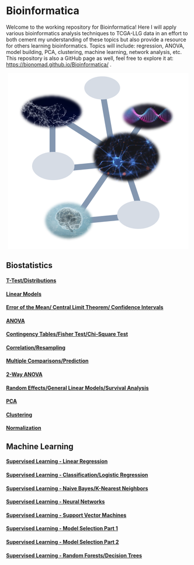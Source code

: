 
# Bioinformatica

Welcome to the working repository for Bioinformatica! Here I will apply various bioinformatics analysis techniques to TCGA-LLG data in an effort to both cement my understanding of these topics but also provide a resource for others learning bioinformatics. Topics will include: regression, ANOVA, model building, PCA, clustering, machine learning, network analysis, etc. This repository is also a GitHub page as well, feel free to explore it at: https://bionomad.github.io/Bioinformatica/ . 

<p align="center">
    <img src="https://github.com/BioNomad/Bioinformatica/blob/main/images/info_graphic.PNG" width=, height=>
</p>

## Biostatistics 

#### [T-Test/Distributions][1]

#### [Linear Models][2]

#### [Error of the Mean/ Central Limit Theorem/ Confidence Intervals][3]

#### [ANOVA][4]

#### [Contingency Tables/Fisher Test/Chi-Square Test][5]

#### [Correlation/Resampling][6]

#### [Multiple Comparisons/Prediction][7]

#### [2-Way ANOVA][8]

#### [Random Effects/General Linear Models/Survival Analysis][9]

#### [PCA][10]

#### [Clustering][11]

#### [Normalization][12]

## Machine Learning

#### [Supervised Learning - Linear Regression][13]

#### [Supervised Learning - Classification/Logistic Regression][14]

#### [Supervised Learning - Naive Bayes/K-Nearest Neighbors][15]

#### [Supervised Learning - Neural Networks][16]

#### [Supervised Learning - Support Vector Machines][17]

#### [Supervised Learning - Model Selection Part 1][18]

#### [Supervised Learning - Model Selection Part 2][19]

#### [Supervised Learning - Random Forests/Decision Trees][20]

[1]: https://github.com/BioNomad/Bioinformatica/blob/main/pages_you_can_read/ttest_distributions/ttest_distributions.md

[2]: https://github.com/BioNomad/Bioinformatica/blob/main/pages_you_can_read/models/linear_model.md

[3]: https://github.com/BioNomad/Bioinformatica/blob/main/pages_you_can_read/error_clt_ci/error_clt_ci.md

[4]: https://github.com/BioNomad/Bioinformatica/blob/main/pages_you_can_read/anova/anova.md

[5]: https://github.com/BioNomad/Bioinformatica/blob/main/pages_you_can_read/ct_ft_ct/ct_ft_ct.md

[6]: https://github.com/BioNomad/Bioinformatica/blob/main/pages_you_can_read/correlation_resampling/correlation_resampling.md

[7]: https://github.com/BioNomad/Bioinformatica/blob/main/pages_you_can_read/mc_pred/mc_pred.md

[8]: https://github.com/BioNomad/Bioinformatica/blob/main/pages_you_can_read/2_anova/2_anova.md

[9]: https://github.com/BioNomad/Bioinformatica/blob/main/pages_you_can_read/re_glm_sur/re_glm_sur.md

[10]: https://github.com/BioNomad/Bioinformatica/blob/main/pages_you_can_read/pca/pca.md

[11]: https://github.com/BioNomad/Bioinformatica/blob/main/pages_you_can_read/clustering/clustering.md

[12]: https://github.com/BioNomad/Bioinformatica/blob/main/pages_you_can_read/normalization/normalization.md

[13]: https://github.com/BioNomad/Bioinformatica/blob/main/pages_you_can_read/supervised_linear_reg/supervised_linear_reg.md

[14]: https://github.com/BioNomad/Bioinformatica/blob/main/pages_you_can_read/supervised_class_log/supervised_class_log.md

[15]: https://github.com/BioNomad/Bioinformatica/blob/main/pages_you_can_read/supervised_nb_kn/supervised_nb_kn.md

[16]: https://github.com/BioNomad/Bioinformatica/blob/main/pages_you_can_read/supervised_nn/supervised_nn.md

[17]: https://github.com/BioNomad/Bioinformatica/blob/main/pages_you_can_read/supervised_svm/supervised_svm.md

[18]: https://github.com/BioNomad/Bioinformatica/blob/main/pages_you_can_read/supervised_ms_1/supervised_ms_1.md

[19]: https://github.com/BioNomad/Bioinformatica/blob/main/pages_you_can_read/supervised_ms_2/supervised_ms_2.md

[20]: https://github.com/BioNomad/Bioinformatica/blob/main/pages_you_can_read/supervised_rf/supervised_rf.md
